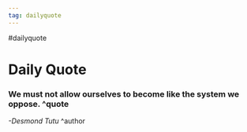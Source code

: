 ```yaml
---
tag: dailyquote
---
```


#dailyquote

# Daily Quote

### We must not allow ourselves to become like the system we oppose. ^quote
*-Desmond Tutu* ^author
